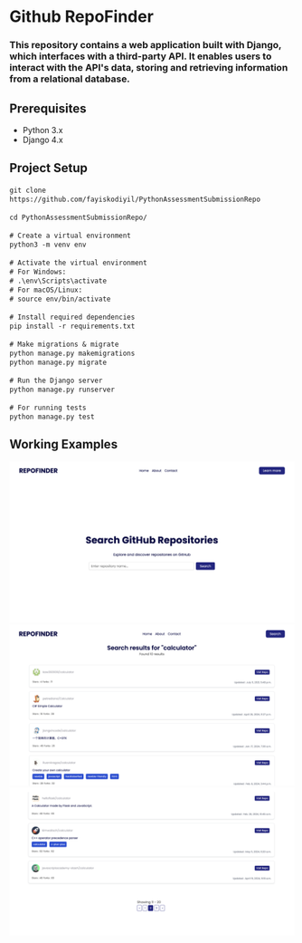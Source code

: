 # Github RepoFinder

###  This repository contains a web application built with Django, which interfaces with a third-party API. It enables users to interact with the API's data, storing and retrieving information from a relational database.

## Prerequisites

- Python 3.x
- Django 4.x

## Project Setup

```code
git clone https://github.com/fayiskodiyil/PythonAssessmentSubmissionRepo

cd PythonAssessmentSubmissionRepo/

# Create a virtual environment
python3 -m venv env

# Activate the virtual environment
# For Windows:
# .\env\Scripts\activate
# For macOS/Linux:
# source env/bin/activate

# Install required dependencies
pip install -r requirements.txt

# Make migrations & migrate
python manage.py makemigrations
python manage.py migrate

# Run the Django server
python manage.py runserver

# For running tests
python manage.py test

```

## Working Examples

![alt](usage-examples/screenshot_1.png)
![alt](usage-examples/screenshot_2.png)
![alt](usage-examples/screenshot_3.png)